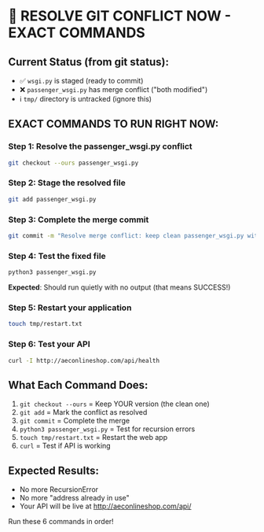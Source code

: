 # 🚨 RESOLVE GIT CONFLICT NOW - EXACT COMMANDS

## Current Status (from git status):
- ✅ `wsgi.py` is staged (ready to commit)
- ❌ `passenger_wsgi.py` has merge conflict ("both modified")
- ℹ️ `tmp/` directory is untracked (ignore this)

## EXACT COMMANDS TO RUN RIGHT NOW:

### Step 1: Resolve the passenger_wsgi.py conflict
```bash
git checkout --ours passenger_wsgi.py
```

### Step 2: Stage the resolved file
```bash
git add passenger_wsgi.py
```

### Step 3: Complete the merge commit
```bash
git commit -m "Resolve merge conflict: keep clean passenger_wsgi.py without recursion"
```

### Step 4: Test the fixed file
```bash
python3 passenger_wsgi.py
```
**Expected**: Should run quietly with no output (that means SUCCESS!)

### Step 5: Restart your application
```bash
touch tmp/restart.txt
```

### Step 6: Test your API
```bash
curl -I http://aeconlineshop.com/api/health
```

## What Each Command Does:
1. `git checkout --ours` = Keep YOUR version (the clean one)
2. `git add` = Mark the conflict as resolved
3. `git commit` = Complete the merge
4. `python3 passenger_wsgi.py` = Test for recursion errors
5. `touch tmp/restart.txt` = Restart the web app
6. `curl` = Test if API is working

## Expected Results:
- No more RecursionError
- No more "address already in use" 
- Your API will be live at http://aeconlineshop.com/api/

Run these 6 commands in order!